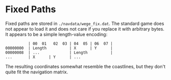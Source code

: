 # Fixed Paths
Fixed paths are stored in `./navdata/wege_fix.dat`.
The standard game does not appear to load it and does not care if you replace it with arbitrary bytes.
It appears to be a simple length-value encoding:
```
          | 00  01   02  03 | 04  05 | 06  07 |
00000000  | Length          | X      | Y      |
00000008  | ...             | Length          |
...       | X      | Y      | ...
```
The resulting coordinates somewhat resemble the coastlines, but they don't quite fit the navigation matrix.
